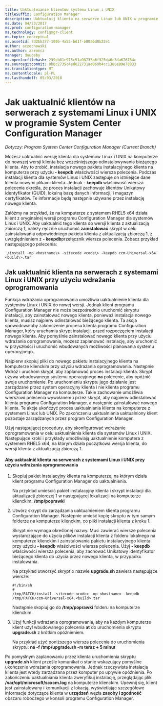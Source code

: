```yaml
---
title: Uaktualnianie klientów systemu Linux i UNIX
titleSuffix: Configuration Manager
description: Uaktualnij klienta na serwerze Linux lub UNIX w programie System Center Configuration Manager.
ms.date: 04/23/2017
ms.prod: configuration-manager
ms.technology: configmgr-client
ms.topic: conceptual
ms.assetid: 7d2bb377-1005-4a55-bd1f-b80a6d0b22e1
author: aczechowski
ms.author: aaroncz
manager: dougeby
ms.openlocfilehash: 239cb81c975c51a98733a6f325d46c3da676784c
ms.sourcegitcommit: 0b0c2735c4ed822731ae069b4cc1380e89e78933
ms.translationtype: MT
ms.contentlocale: pl-PL
ms.lasthandoff: 05/03/2018
---
```

# <a name="how-to-upgrade-clients-for-linux-and-unix-servers-in-system-center-configuration-manager"></a>Jak uaktualnić klientów na serwerach z systemami Linux i UNIX w programie System Center Configuration Manager

*Dotyczy: Program System Center Configuration Manager (Current Branch)*

Możesz uaktualnić wersję klienta dla systemów Linux i UNIX na komputerze do nowszej wersji klienta bez wcześniejszego odinstalowywania bieżącego klienta. Aby to zrobić, instalacja nowego pakietu instalacyjnego klienta na komputerze przy użyciu **- keepdb** właściwości wiersza polecenia. Podczas instalacji klienta dla systemów Linux i UNIX zastępuje on istniejące dane klienta nowymi plikami klienta. Jednak **- keepdb** właściwość wiersza polecenia określa, że proces instalacji zachowuje klientów Unikatowy identyfikator (GUID), lokalną bazę danych informacji, i magazyn certyfikatów. Te informacje będą następnie używane przez instalację nowego klienta.  

 Załóżmy na przykład, że na komputerze z systemem RHEL5 x64 działa klient z oryginalnej wersji programu Configuration Manager dla systemów Linux i UNIX. Aby uaktualnić tego klienta do wersji klienta z aktualizacją zbiorczą 1, należy ręcznie uruchomić **zainstalować** skrypt w celu zainstalowania odpowiedniego pakietu klienta z aktualizacją zbiorczą 1, z uwzględnieniem z **- keepdb**przełącznik wiersza polecenia. Zobacz przykład następującego polecenia:  

`./install -mp <hostname\> -sitecode <code\> -keepdb ccm-Universal-x64.<build\>.tar`  



## <a name="how-to-use-a-software-deployment-to-upgrade-the-client-on-linux-and-unix-servers"></a>Jak uaktualnić klienta na serwerach z systemami Linux i UNIX przy użyciu wdrażania oprogramowania  
 Funkcja wdrażania oprogramowania umożliwia uaktualnienie klienta dla systemów Linux i UNIX do nowej wersji. Jednak klient programu Configuration Manager nie może bezpośrednio uruchomić skryptu instalacji, aby zainstalować nowego klienta, ponieważ instalacja nowego klienta, musisz najpierw odinstalować bieżącego klienta. Ta akcja spowodowałoby zakończenie procesu klienta programu Configuration Manager, który uruchamia skrypt instalacji, przed rozpoczęciem instalacji nowego klienta. Aby pomyślnie zainstalować nowego klienta przy użyciu wdrażania oprogramowania, możesz zaplanować instalację, aby uruchomić w przyszłości i uruchomić wbudowanych możliwości planowania systemu operacyjnego.  

 Najpierw skopiuj pliki do nowego pakietu instalacyjnego klienta na komputerze klienckim przy użyciu wdrażania oprogramowania. Następnie Wdróż i uruchom skrypt, aby zaplanować proces instalacji klienta. Skrypt używa wbudowanego systemu operacyjnego **na** polecenie, aby opóźnić swoje uruchomienie. Po uruchomieniu skryptu jego działanie jest zarządzane przez system operacyjny klienta i nie klienta programu Configuration Manager na komputerze. Takie zachowanie umożliwia wierszowi polecenia wywołanemu przez skrypt, aby najpierw odinstalować klienta programu Configuration Manager, a następnie zainstalować nowego klienta. Te akcje ukończyć proces uaktualniania klienta na komputerze z systemem Linux lub UNIX. Po zakończeniu uaktualniania uaktualniony klient pozostaje zarządzanych przez program Configuration Manager.  

 Użyj następującej procedury, aby skonfigurować wdrażanie oprogramowania w celu uaktualnienia klienta dla systemów Linux i UNIX. Następujące kroki i przykłady umożliwiają uaktualnienie komputera z systemem RHEL5 x64, na którym działa początkowa wersja klienta, do wersji klienta z aktualizacją zbiorczą 1.  

#### <a name="to-use-a-software-deployment-to-upgrade-the-client-on-linux-and-unix-servers"></a>Aby uaktualnić klienta na serwerach z systemami Linux i UNIX przy użyciu wdrażania oprogramowania  

1.  Skopiuj pakiet instalacyjny klienta na komputerze, na którym działa klient programu Configuration Manager do uaktualnienia.  

     Na przykład umieścić pakiet instalacyjny klienta i skrypt instalacji dla aktualizacji zbiorczej 1 w następującej lokalizacji na komputerze klienckim:   **/tmp/poprawki**  

2.  Utwórz skrypt do zarządzania uaktualnieniem klienta programu Configuration Manager. Następnie umieść kopię skryptu w tym samym folderze na komputerze klienckim, co pliki instalacji klienta z kroku 1.  

     Skrypt nie wymaga określonej nazwy. Musi zawierać wiersze polecenia wystarczające do użycia plików instalacji klienta z folderu lokalnego na komputerze klienckim i zainstalowania pakietu instalacyjnego klienta przy użyciu **- keepdb** właściwości wiersza polecenia. Użyj **- keepdb** właściwości wiersza polecenia, aby zachować Unikatowy identyfikator bieżącego klienta do użycia przez nowego klienta, w przypadku instalowania.  

     Na przykład utworzyć skrypt o nazwie **upgrade.sh** zawiera następujące wiersze:  

    ```  
    #!/bin/sh  
    #  
    /tmp/PATCH/install -sitecode <code> -mp <hostname> -keepdb /tmp/PATCH/ccm-Universal-x64.<build>.tar  

    ```  

     Następnie skopiuj go do **/tmp/poprawki** folderu na komputerze klienckim.

3.  Użyj funkcji wdrażania oprogramowania, aby na każdym komputerze klient użył wbudowanego polecenia **at** do uruchomienia skryptu **upgrade.sh** z krótkim opóźnieniem.  

     Na przykład użyć poniższego wiersza polecenia do uruchomienia skryptu: **na -f /tmp/upgrade.sh -m teraz + 5 minut**  

 Po pomyślnym zaplanowaniu przez klienta uruchomienia skryptu **upgrade.sh** klient prześle komunikat o stanie wskazujący pomyślne ukończenie wdrażania oprogramowania. Jednak rzeczywista instalacja klienta jest wtedy zarządzana przez komputer po upływie opóźnienia. Po zakończeniu uaktualniania klienta zweryfikuj instalację, przeglądając plik **/var/opt/microsoft/scxcm.log** na komputerze klienckim. Upewnij się, klient jest zainstalowany i komunikacji z lokacją, wyświetlając szczegółowe informacje dotyczące klienta w **urządzeń** węzła **zasoby i zgodność** obszaru roboczego w konsoli programu Configuration Manager.  
